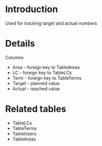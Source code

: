 # Introduction #

Used for tracking target and actual numbers

# Details #

Columns
  * Area - foreign key to TableAreas
  * LC - foreign key to TableLCs
  * Term - foreign key to TableTerms
  * Target - planned value
  * Actual - reached value

# Related tables #

  * TableLCs
  * TableTerms
  * TableUsers
  * TableAreas